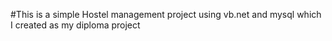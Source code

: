 
#This is a simple Hostel management project using vb.net and mysql which I created as my diploma project